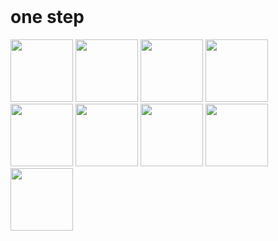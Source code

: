 <header>
<link rel="stylesheet" href="https://cdn.jsdelivr.net/gh/devicons/devicon@v2.14.0/devicon.min.css">
</header>
<body>
 <div>
 
 <i class="devicon-bash-plain"></i>
 <h1>one step </h1>
  <img src="https://cdn.jsdelivr.net/gh/devicons/devicon/icons/bash/bash-original.svg" width="100" height="100" />
  <img src="https://cdn.jsdelivr.net/gh/devicons/devicon/icons/foundation/foundation-original.svg" width="100" height="100" />
  <img src="https://cdn.jsdelivr.net/gh/devicons/devicon/icons/gcc/gcc-original.svg" width="100" height="100" />
  <img src="https://cdn.jsdelivr.net/gh/devicons/devicon/icons/raspberrypi/raspberrypi-original.svg" width="100" height="100" />
  <img src="https://cdn.jsdelivr.net/gh/devicons/devicon/icons/swift/swift-original.svg" width="100" height="100" />
  <img src="https://cdn.jsdelivr.net/gh/devicons/devicon/icons/vim/vim-original.svg" width="100" height="100" />
  <img src="https://cdn.jsdelivr.net/gh/devicons/devicon/icons/kotlin/kotlin-original.svg" width="100" height="100" />
  <img src="https://cdn.jsdelivr.net/gh/devicons/devicon/icons/linux/linux-original.svg" width="100" height="100" />
  <div background-color=white>
  <img src="https://cdn.jsdelivr.net/gh/devicons/devicon/icons/rust/rust-plain.svg" width="100" height="100" background-color="white"/>
  </div>
  </div>
</body>
 <!---
mainmoon/mainmoon is a ✨ special ✨ repository because its `README.md` (this file) appears on your GitHub profile.
You can click the Preview link to take a look at your changes.
--->
